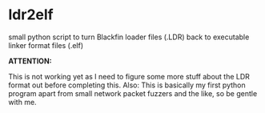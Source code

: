 ldr2elf
=======

small python script to turn Blackfin loader files (.LDR) back to executable linker format files (.elf)

**ATTENTION:**

This is not working yet as I need to figure some more stuff about the LDR format out before completing this.
Also: This is basically my first python program apart from small network packet fuzzers and the like, so be gentle with me.
